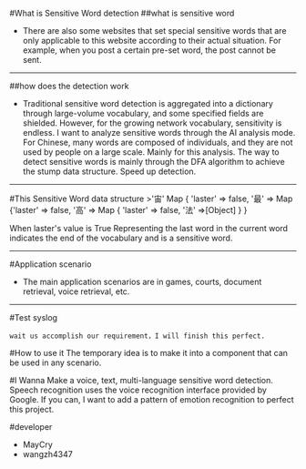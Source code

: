 #What is Sensitive Word detection
##what is sensitive word
- There are also some websites that set special sensitive words that are only applicable to this website according to their actual situation. For example, when you post a certain pre-set word, the post cannot be sent.
    
***

##how does the detection work
- Traditional sensitive word detection is aggregated into a dictionary through large-volume vocabulary, and some specified fields are shielded. However, for the growing network vocabulary, sensitivity is endless. I want to analyze sensitive words through the AI analysis mode. For Chinese, many words are composed of individuals, and they are not used by people on a large scale. Mainly for this analysis. The way to detect sensitive words is mainly through the DFA algorithm to achieve the stump data structure. Speed ​​up detection.

***

#This Sensitive Word data structure
    >'宙' Map { 'laster' => false,
    '最' => Map {'laster' => false,
    '高' => Map { 'laster' => false, 
    '法' =>[Object] } }
    
When laster's value is True Representing the last word in the current word indicates the end of the vocabulary and is a sensitive word.

***

#Application scenario

- The main application scenarios are in games, courts, document retrieval, voice retrieval, etc.

***

#Test syslog

    wait us accomplish our requirement，I will finish this perfect. 

#How to use it
    The temporary idea is to make it into a component that can be used in any scenario.
    
    
#I Wanna
    Make a voice, text, multi-language sensitive word detection. Speech recognition uses the voice recognition interface provided by Google. If you can, I want to add a pattern of emotion recognition to perfect this project.


#developer
- MayCry
- wangzh4347 
